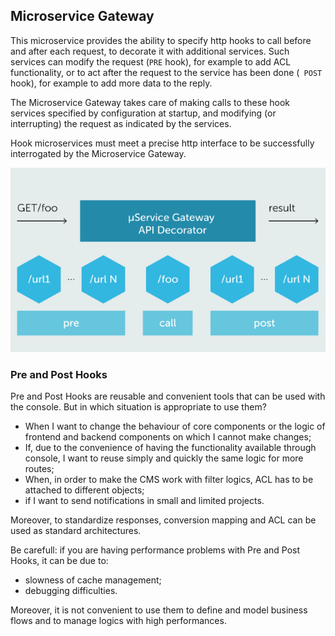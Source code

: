 ## Microservice Gateway ##


This microservice provides the ability to specify http hooks to call before and after each request, to decorate it with additional services.
Such services can modify the request (`PRE` hook), for example to add ACL functionality, or to act after the request to the service has been done (` POST` hook), for example to add more data to the reply.

The Microservice Gateway takes care of making calls to these hook services specified by configuration at startup, and modifying (or interrupting) the request as indicated by the services.

Hook microservices must meet a precise http interface to be successfully interrogated by the Microservice Gateway.

![](img/mg.PNG)

### Pre and Post Hooks ###

Pre and Post Hooks are reusable and convenient tools that can be used with the console. But in which situation is appropriate to use them?    
 * When I want to change the behaviour of core components or the logic of frontend and backend components on which I cannot make changes;   
 * If, due to the convenience of having the functionality available through console, I want to reuse simply and quickly the same logic for more routes;    
 * When, in order to make the CMS work with filter logics, ACL has to be attached to different objects;   
 * if I want to send notifications in small and limited projects.   

Moreover, to standardize responses, conversion mapping and ACL can be used as standard architectures. 

Be carefull: if you are having performance problems with Pre and Post Hooks, it can be due to:
 * slowness of cache management;
 * debugging difficulties.

Moreover, it is not convenient to use them to define and model business flows and to manage logics with high performances.
